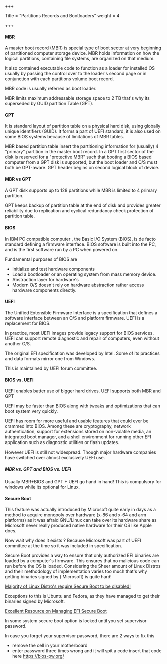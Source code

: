 +++

Title = "Partitions Records and Bootloaders"
weight = 4

+++

#### MBR 

 A master boot record (MBR) is special type of boot sector at very beginning of partitioned computer storage device. MBR holds information on how the logical partitions, containing file systems, are organized on that medium.

It also contained executable code to function as a loader for installed OS usually by passing the control over to the loader's second page or in conjunction with each partitions volume boot record.

MBR code is usually referred as boot loader.

MBR limits maximum addressable storage space to 2 TB that's why its superseded by GUID partition Table (GPT).

#### GPT 

 It is standard layout of partition table on a physical hard disk, using globally unique identifiers (GUID). It forms a part of UEFI standard, it is also used on some BIOS systems because of limitations of MBR tables.

MBR based partition table insert the partitioning information for (usually) 4 "primary" partition in the master boot record. In a GPT first sector of the disk is reserved for a "protective MBR" such that booting a BIOS based computer from a GPT disk is supported, but the boot loader and O/S must both be GPT-aware. GPT header begins on second logical block of device.

#### MBR vs GPT 

A GPT disk supports up to 128 partitions while MBR is limited to 4 primary partition.

GPT keeps backup of partition table at the end of disk and provides greater reliability due to replication and cyclical redundancy check protection of partition table.

#### BIOS

In IBM PC compatible computer , the Basic I/O System (BIOS), is de facto standard defining a firmware interface. BIOS software is built into the PC, and is the first software run by a PC when powered on.

Fundamental purposes of BIOS are

- Initialize and test hardware components
- Load a bootloader or an operating system from mass memory device.
- Abstraction layer for hardware's
- Modern O/S doesn't rely on hardware abstraction rather access hardware components directly.

#### UEFI

The Unified Extensible Firmware Interface is a specification that defines a software interface between an O/S and platform firmware. UEFI is a replacement for BIOS.

In practice, most UEFI images provide legacy support for BIOS services. UEFI can support remote diagnostic and repair of computers, even without another O/S.

The original EFI specification was developed by Intel. Some of its practices and data formats mirror one from Windows.

This is maintained by UEFI forum committee.

#### BIOS vs. UEFI

UEFI enables batter use of bigger hard drives. UEFI supports both MBR and GPT

UEFI may be faster than BIOS along with tweaks and optimizations that can boot system very quickly.

UEFI has room for more useful and usable features that could ever be crammed into BIOS. Among these are cryptography, network authentication, support for extensions stored on non-volatile media, an integrated boot manager, and a shell environment for running other EFI application such as diagnostic utilities or flash updates.

However UEFI is still not widespread. Though major hardware companies have switched over almost exclusively UEFI use.

##### MBR vs. GPT and BIOS vs. UEFI

Usually MBR+BIOS and GPT  + UEFI go hand in hand! This is compulsory for windows while its optional for Linux.

#### Secure Boot

This feature was actually introduced by Microsoft quite early in days as a method to acquire monopoly over hardware (x-86 and x-64 and arm platforms) as it was afraid GNU/Linux can take over its hardware share as Microsoft never really produced native hardware for their OS like Apple does.

Now wait why does it exists ? Because Microsoft was part of UEFI committee at the time so it was included in specification.

Secure Boot provides a way to ensure that only authorized EFI binaries are loaded by a computer's firmware. This ensures that no malicious code can run before the OS is loaded.
Considering the Sheer amount of Linux Distros and their methodology of implementation varies too much that's why getting binaries signed by ( Microsoft) is quite hard!

<u>Majority of Linux Distro's require Secure Boot to be disabled!</u>

Exceptions to this is Ubuntu and Fedora, as they have managed to get their binaries signed by Microsoft.

[Excellent Resource on Managing EFI Secure Boot](https://www.rodsbooks.com/efi-bootloaders/secureboot.html)



In some system secure boot option is locked until you set supervisor password.

In case you forget your supervisor password, there are 2 ways to fix this

- remove the cell in your motherboard
- enter password three times wrong and it will spit a code insert that code here https://bios-pw.org/

